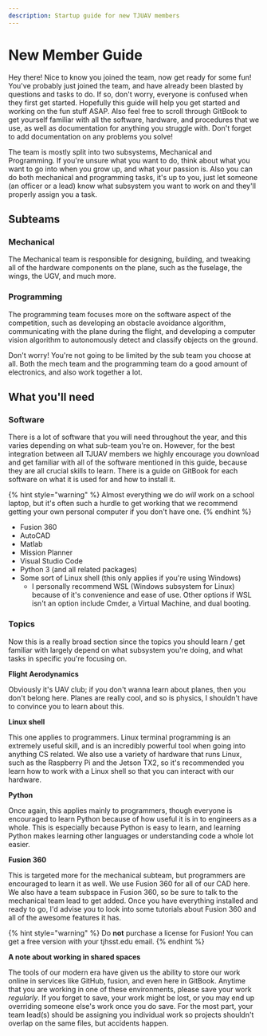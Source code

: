 ```yaml
---
description: Startup guide for new TJUAV members
---
```


# New Member Guide

Hey there! Nice to know you joined the team, now get ready for some fun! You've probably just joined the team, and have already been blasted by questions and tasks to do. If so, don't worry, everyone is confused when they first get started. Hopefully this guide will help you get started and working on the fun stuff ASAP. Also feel free to scroll through GitBook to get yourself familiar with all the software, hardware, and procedures that we use, as well as documentation for anything you struggle with. Don't forget to add documentation on any problems you solve!

The team is mostly split into two subsystems, Mechanical and Programming. If you're unsure what you want to do, think about what you want to go into when you grow up, and what your passion is. Also you can do both mechanical and programming tasks, it's up to you, just let someone \(an officer or a lead\) know what subsystem you want to work on and they'll properly assign you a task.

## Subteams

### Mechanical

The Mechanical team is responsible for designing, building, and tweaking all of the hardware components on the plane, such as the fuselage, the wings, the UGV, and much more.

### Programming

The programming team focuses more on the software aspect of the competition, such as developing an obstacle avoidance algorithm, communicating with the plane during the flight, and developing a computer vision algorithm to autonomously detect and classify objects on the ground.

Don't worry! You're not going to be limited by the sub team you choose at all. Both the mech team and the programming team do a good amount of electronics, and also work together a lot.

## What you'll need

### Software

There is a lot of software that you will need throughout the year, and this varies depending on what sub-team you're on. However, for the best integration between all TJUAV members we highly encourage you download and get familiar with all of the software mentioned in this guide, because they are all crucial skills to learn. There is a guide on GitBook for each software on what it is used for and how to install it. 

{% hint style="warning" %}
Almost everything we do _will_ work on a school laptop, but it's often such a hurdle to get working that we recommend getting your own personal computer if you don't have one.
{% endhint %}

* Fusion 360
* AutoCAD
* Matlab
* Mission Planner
* Visual Studio Code 
* Python 3 \(and all related packages\)
* Some sort of Linux shell \(this only applies if you're using Windows\)
  * I personally recommend WSL \(Windows subsystem for Linux\) because of it's convenience and ease of use. Other options if WSL isn't an option include Cmder, a Virtual Machine, and dual booting.

### Topics

Now this is a really broad section since the topics you should learn / get familiar with largely depend on what subsystem you're doing, and what tasks in specific you're focusing on.

**Flight Aerodynamics**

Obviously it's UAV club; if you don't wanna learn about planes, then you don't belong here. Planes are really cool, and so is physics, I shouldn't have to convince you to learn about this.

**Linux shell**

This one applies to programmers. Linux terminal programming is an extremely useful skill, and is an incredibly powerful tool when going into anything CS related. We also use a variety of hardware that runs Linux, such as the Raspberry Pi and the Jetson TX2, so it's recommended you learn how to work with a Linux shell so that you can interact with our hardware.

**Python**

Once again, this applies mainly to programmers, though everyone is encouraged to learn Python because of how useful it is in to engineers as a whole. This is especially because Python is easy to learn, and learning Python makes learning other languages or understanding code a whole lot easier.

**Fusion 360**

This is targeted more for the mechanical subteam, but programmers are encouraged to learn it as well. We use Fusion 360 for all of our CAD here. We also have a team subspace in Fusion 360, so be sure to talk to the mechanical team lead to get added. Once you have everything installed and ready to go, I'd advise you to look into some tutorials about Fusion 360 and all of the awesome features it has.

{% hint style="warning" %}
 Do **not** purchase a license for Fusion! You can get a free version with your tjhsst.edu email.
{% endhint %}

**A note about working in shared spaces**

The tools of our modern era have given us the ability to store our work online in services like GitHub, fusion, and even here in GitBook. Anytime that you are working in one of these environments, please save your work _regularly_. If you forget to save, your work might be lost, or you may end up overriding someone else's work once you do save. For the most part, your team lead\(s\) should be assigning you individual work so projects shouldn't overlap on the same files, but accidents happen. 



